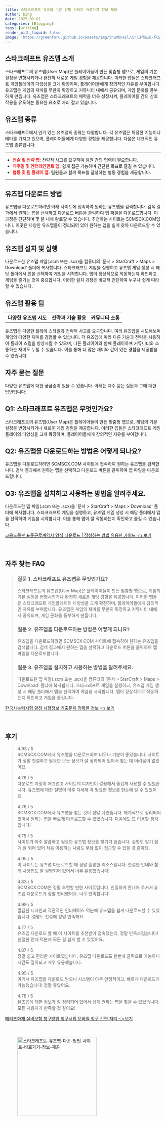 ```yaml
---
title: 스타크래프트 유즈맵 다운 방법 사이트 바로가기 정보 제공
author: bing
date: 2025-02-01
categories: [Blogging]
tags: [writing]
render_with_liquid: false
image: 'https://greenforu.github.io/assets/img/thumbnail/스타크래프트-유즈맵-다운-방법-사이트-바로가기-정보-제공.webp'
---
```



<h2 id='스타크래프트 유즈맵 소개'>스타크래프트 유즈맵 소개</h2>

<p>스타크래프트의 유즈맵(User Map)은 플레이어들이 만든 맞춤형 맵으로, 게임의 기본 설정을 변형시키거나 완전히 새로운 게임 경험을 제공합니다. 이러한 맵들은 스타크래프트 게임플레이의 다양성을 크게 확장하며, 플레이어들에게 창의적인 자유를 부여합니다. 유즈맵은 게임의 재미를 무한히 확장하고 커뮤니티 내에서 공유되며, 게임 문화를 풍부하게 만듭니다. 유즈맵은 스타크래프트의 매력을 더욱 성장시켜, 플레이어들 간의 상호작용을 유도하는 중요한 요소로 자리 잡고 있습니다.</p>

<h2 id='유즈맵 종류'>유즈맵 종류</h2>

<p>스타크래프트에서 인기 있는 유즈맵의 종류는 다양합니다. 각 유즈맵은 특정한 기능이나 테마를 가지고 있으며, 플레이어들에게 다양한 경험을 제공합니다. 다음은 대표적인 유즈맵 종류입니다:</p>

<hr />

<ul>
    <li><b><span style="color: #ee2323;">전술 및 전략 맵:</span></b> 전략적 사고를 요구하며 팀원 간의 협력이 필요합니다.</li>
    <li><b><span style="color: #ee2323;">캐주얼 및 엔터테인먼트 맵:</span></b> 쉽게 접근 가능하며 간단한 목표로 즐길 수 있습니다.</li>
    <li><b><span style="color: #ee2323;">협동 및 팀 플레이 맵:</span></b> 팀원들과 함께 목표를 달성하는 협동 경험을 제공합니다.</li>
</ul>

<hr />

<h2 id='유즈맵 다운로드 방법'>유즈맵 다운로드 방법</h2>

<p>유즈맵을 다운로드하려면 아래 사이트에 접속하여 원하는 유즈맵을 검색합니다. 검색 결과에서 원하는 맵을 선택하고 다운로드 버튼을 클릭하여 맵 파일을 다운로드합니다. 이 과정은 간단하며 몇 분 내에 완료할 수 있습니다. 추천하는 사이트는 SCMSCX.COM입니다. 이곳은 다양한 유즈맵들이 정리되어 있어 원하는 맵을 쉽게 찾아 다운로드할 수 있습니다.</p>

<h2 id='유즈맵 설치 및 실행'>유즈맵 설치 및 실행</h2>

<p>다운로드한 유즈맵 파일(.scm 또는 .scx)을 컴퓨터의 '문서 > StarCraft > Maps > Download' 폴더에 복사합니다. 스타크래프트 게임을 실행하고 유즈맵 게임 생성 시 해당 폴더에서 맵을 선택하여 게임을 시작합니다. 맵이 정상적으로 작동하는지 확인하고 게임을 즐기는 것이 중요합니다. 이러한 설치 과정은 비교적 간단하여 누구나 쉽게 따라 할 수 있습니다.</p>

<h2 id='유즈맵 활용 팁'>유즈맵 활용 팁</h2>

<table>
    <tr>
        <td style="text-align: center; height: 17px;"><b>다양한 유즈맵 시도</b></td>
        <td style="text-align: center; height: 17px;"><b>전략과 기술 활용</b></td>
        <td style="text-align: center; height: 17px;"><b>커뮤니티 소통</b></td>
    </tr>
</table>

<p>유즈맵은 다양한 플레이 스타일과 전략적 사고를 요구합니다. 여러 유즈맵을 시도해보며 게임의 다양한 재미를 경험할 수 있습니다. 각 유즈맵에 따라 다른 기술과 전략을 사용하여 플레이 스킬을 향상시킬 수 있으며, 다른 플레이어와 함께 플레이하며 커뮤니티와 소통하는 재미도 누릴 수 있습니다. 이를 통해 더 많은 재미와 깊이 있는 경험을 제공받을 수 있습니다.</p>

<h2 id='자주 묻는 질문'>자주 묻는 질문</h2>

<p>다양한 유즈맵에 대한 궁금증이 있을 수 있습니다. 아래는 자주 묻는 질문과 그에 대한 답변입니다:</p>

<h2 id='Q1'>Q1: 스타크래프트 유즈맵은 무엇인가요?</h2>

<p>스타크래프트의 유즈맵(User Map)은 플레이어들이 만든 맞춤형 맵으로, 게임의 기본 설정을 변형시키거나 새로운 게임 경험을 제공합니다. 이러한 맵들은 스타크래프트 게임플레이의 다양성을 크게 확장하며, 플레이어들에게 창의적인 자유를 부여합니다.</p>

<h2 id='Q2'>Q2: 유즈맵을 다운로드하는 방법은 어떻게 되나요?</h2>

<p>유즈맵을 다운로드하려면 SCMSCX.COM 사이트에 접속하여 원하는 유즈맵을 검색합니다. 검색 결과에서 원하는 맵을 선택하고 다운로드 버튼을 클릭하여 맵 파일을 다운로드합니다.</p>

<h2 id='Q3'>Q3: 유즈맵을 설치하고 사용하는 방법을 알려주세요.</h2>

<p>다운로드한 맵 파일(.scm 또는 .scx)을 '문서 > StarCraft > Maps > Download' 폴더에 복사합니다. 스타크래프트 게임을 실행하고, 유즈맵 게임 생성 시 해당 폴더에서 맵을 선택하여 게임을 시작합니다. 이를 통해 맵이 잘 작동하는지 확인하고 즐길 수 있습니다.</p>


<p><a class="click-button" title="고용노동부 표준근로계약서 양식 다운로드 | 작성하는 방법 유용한 가이드" href="https://greenforu.github.io/posts/%EA%B3%A0%EC%9A%A9%EB%85%B8%EB%8F%99%EB%B6%80-%ED%91%9C%EC%A4%80%EA%B7%BC%EB%A1%9C%EA%B3%84%EC%95%BD%EC%84%9C-%EC%96%91%EC%8B%9D-%EB%8B%A4%EC%9A%B4%EB%A1%9C%EB%93%9C-%EC%9E%91%EC%84%B1%ED%95%98%EB%8A%94-%EB%B0%A9%EB%B2%95-%EC%9C%A0%EC%9A%A9%ED%95%9C-%EA%B0%80%EC%9D%B4%EB%93%9C/" rel="dofollow">고용노동부 표준근로계약서 양식 다운로드 | 작성하는 방법 유용한 가이드 👈 보기</a></p><br>
<h2 id='자주_찾는_FAQ'>자주 찾는 FAQ</h2>
<div itemscope="" itemtype="https://schema.org/FAQPage"> 
<blockquote> 
<div itemscope="" itemprop="mainEntity" itemtype="https://schema.org/Question"> 
<h3 itemprop="name">질문 1. 스타크래프트 유즈맵은 무엇인가요?</h3> 
<div itemscope="" itemprop="acceptedAnswer" itemtype="https://schema.org/Answer"> 
<span itemprop="text"> 
<p>스타크래프트의 유즈맵(User Map)은 플레이어들이 만든 맞춤형 맵으로, 게임의 기본 설정을 변형시키거나 완전히 새로운 게임 경험을 제공합니다. 이러한 맵들은 스타크래프트 게임플레이의 다양성을 크게 확장하며, 플레이어들에게 창의적인 자유를 부여합니다. 유즈맵은 게임의 재미를 무한히 확장하고 커뮤니티 내에서 공유되며, 게임 문화를 풍부하게 만듭니다.</p> 
</span> 
</div> 
</div> 

<div itemscope="" itemprop="mainEntity" itemtype="https://schema.org/Question"> 
<h3 itemprop="name">질문 2. 유즈맵을 다운로드하는 방법은 어떻게 되나요?</h3> 
<div itemscope="" itemprop="acceptedAnswer" itemtype="https://schema.org/Answer"> 
<span itemprop="text"> 
<p>유즈맵을 다운로드하려면 SCMSCX.COM 사이트에 접속하여 원하는 유즈맵을 검색합니다. 검색 결과에서 원하는 맵을 선택하고 다운로드 버튼을 클릭하여 맵 파일을 다운로드합니다.</p> 
</span> 
</div> 
</div> 

<div itemscope="" itemprop="mainEntity" itemtype="https://schema.org/Question"> 
<h3 itemprop="name">질문 3. 유즈맵을 설치하고 사용하는 방법을 알려주세요.</h3> 
<div itemscope="" itemprop="acceptedAnswer" itemtype="https://schema.org/Answer"> 
<span itemprop="text"> 
<p>다운로드한 맵 파일(.scm 또는 .scx)을 컴퓨터의 '문서 > StarCraft > Maps > Download' 폴더에 복사합니다. 스타크래프트 게임을 실행하고, 유즈맵 게임 생성 시 해당 폴더에서 맵을 선택하여 게임을 시작합니다. 맵이 정상적으로 작동하는지 확인하고 게임을 즐깁니다.</p> 
</span> 
</div> 
</div> 
</blockquote> 
</div>
<p><a class="click-button" title="한국사능력시험 일정 시험정보 기출문제 정확한 정보" href="https://greenforu.github.io/posts/%ED%95%9C%EA%B5%AD%EC%82%AC%EB%8A%A5%EB%A0%A5%EC%8B%9C%ED%97%98-%EC%9D%BC%EC%A0%95-%EC%8B%9C%ED%97%98%EC%A0%95%EB%B3%B4-%EA%B8%B0%EC%B6%9C%EB%AC%B8%EC%A0%9C-%EC%A0%95%ED%99%95%ED%95%9C-%EC%A0%95%EB%B3%B4/" rel="dofollow">한국사능력시험 일정 시험정보 기출문제 정확한 정보 👈 보기</a></p><br>
<h2 id='후기'>후기</h2>
<div itemscope itemtype="https://schema.org/Product">
  <blockquote>
  <div itemprop="review" itemscope itemtype="https://schema.org/Review">
      <div itemprop="reviewRating" itemscope itemtype="https://schema.org/Rating"> <span itemprop="ratingValue">4.93</span> / <span itemprop="bestRating">5</span> </div>
      <span itemprop="reviewBody">SCMSCX.COM에서 유즈맵을 다운로드하며 너무나 기분이 좋았습니다. 사이트가 정말 친절하고 필요한 모든 정보가 잘 정리되어 있어서 찾는 데 어려움이 없었어요. </span>
  </div>
  <br>
  <div itemprop="review" itemscope itemtype="https://schema.org/Review">
      <div itemprop="reviewRating" itemscope itemtype="https://schema.org/Rating"> <span itemprop="ratingValue">4.76</span> / <span itemprop="bestRating">5</span> </div>
      <span itemprop="reviewBody">다운로드 과정이 매끄럽고 사이트의 디자인이 깔끔해서 즐겁게 사용할 수 있었습니다. 유즈맵에 대한 설명이 아주 자세해 꼭 필요한 정보를 한눈에 알 수 있었어요.</span>
  </div>
  <br>
  <div itemprop="review" itemscope itemtype="https://schema.org/Review">
      <div itemprop="reviewRating" itemscope itemtype="https://schema.org/Rating"> <span itemprop="ratingValue">4.76</span> / <span itemprop="bestRating">5</span> </div>
      <span itemprop="reviewBody">SCMSCX.COM에서 유즈맵을 찾는 것이 정말 쉬웠습니다. 체계적으로 정리되어 있어서 원하는 맵을 빠르게 다운로드할 수 있었습니다. 다음에도 또 이용할 생각입니다!</span>
  </div>
  <br>
  <div itemprop="review" itemscope itemtype="https://schema.org/Review">
      <div itemprop="reviewRating" itemscope itemtype="https://schema.org/Rating"> <span itemprop="ratingValue">4.75</span> / <span itemprop="bestRating">5</span> </div>
      <span itemprop="reviewBody">사이트가 아주 깔끔하고 필요한 유즈맵 정보를 찾기가 쉽습니다. 설명도 알기 쉽게 잘 되어 있어 처음 이용하는 사람도 부담 없이 접근할 수 있을 것 같아요. </span>
  </div>
  <br>
  <div itemprop="review" itemscope itemtype="https://schema.org/Review">
      <div itemprop="reviewRating" itemscope itemtype="https://schema.org/Rating"> <span itemprop="ratingValue">4.95</span> / <span itemprop="bestRating">5</span> </div>
      <span itemprop="reviewBody">이 사이트는 유즈맵 다운로드할 때 정말 훌륭한 리소스입니다. 친절한 안내와 함께 사용법도 잘 설명되어 있어서 너무 유용했습니다!</span>
  </div>
  <br>
  <div itemprop="review" itemscope itemtype="https://schema.org/Review">
      <div itemprop="reviewRating" itemscope itemtype="https://schema.org/Rating"> <span itemprop="ratingValue">4.83</span> / <span itemprop="bestRating">5</span> </div>
      <span itemprop="reviewBody">SCMSCX.COM은 정말 추천할 만한 사이트입니다. 친절하게 안내해 주셔서 유즈맵 다운로드가 정말 편리했어요. 너무 만족합니다!</span>
  </div>
  <br>
  <div itemprop="review" itemscope itemtype="https://schema.org/Review">
      <div itemprop="reviewRating" itemscope itemtype="https://schema.org/Rating"> <span itemprop="ratingValue">4.99</span> / <span itemprop="bestRating">5</span> </div>
      <span itemprop="reviewBody">깔끔한 디자인과 직관적인 인터페이스 덕분에 유즈맵을 쉽게 다운로드할 수 있었습니다. 설명도 친절해 정말 만족해요.</span>
  </div>
  <br>
  <div itemprop="review" itemscope itemtype="https://schema.org/Review">
      <div itemprop="reviewRating" itemscope itemtype="https://schema.org/Rating"> <span itemprop="ratingValue">4.77</span> / <span itemprop="bestRating">5</span> </div>
      <span itemprop="reviewBody">유즈맵 다운로드 할 때 이 사이트를 추천받아 접속했는데, 정말 만족스럽습니다! 친절한 안내 덕분에 모든 걸 쉽게 할 수 있었어요.</span>
  </div>
  <br>
  <div itemprop="review" itemscope itemtype="https://schema.org/Review">
      <div itemprop="reviewRating" itemscope itemtype="https://schema.org/Rating"> <span itemprop="ratingValue">4.87</span> / <span itemprop="bestRating">5</span> </div>
      <span itemprop="reviewBody">정말 쉽고 편리한 사이트였습니다. 유즈맵 다운로드도 한번에 클릭으로 가능하니 시간도 절약되고 매우 유용했습니다.</span>
  </div>
  <br>
  <div itemprop="review" itemscope itemtype="https://schema.org/Review">
      <div itemprop="reviewRating" itemscope itemtype="https://schema.org/Rating"> <span itemprop="ratingValue">4.95</span> / <span itemprop="bestRating">5</span> </div>
      <span itemprop="reviewBody">여기서 유즈맵을 다운로드 받으니 시스템이 아주 안정적이고, 빠르게 다운로드가 가능했습니다! 정말 좋았어요.</span>
  </div>
  <br>
  <div itemprop="review" itemscope itemtype="https://schema.org/Review">
      <div itemprop="reviewRating" itemscope itemtype="https://schema.org/Rating"> <span itemprop="ratingValue">4.78</span> / <span itemprop="bestRating">5</span> </div>
      <span itemprop="reviewBody">유즈맵에 대한 정보가 잘 정리되어 있어서 쉽게 원하는 맵을 찾을 수 있었습니다. 모든 사용자가 만족할 것 같아요!</span>
  </div>
  </blockquote>
</div>
<p><a class="click-button" title="메리츠화재 실비보험 청구방법 청구서류 모바일 청구 간편 처리" href="https://greenforu.github.io/posts/%EB%A9%94%EB%A6%AC%EC%B8%A0%ED%99%94%EC%9E%AC-%EC%8B%A4%EB%B9%84%EB%B3%B4%ED%97%98-%EC%B2%AD%EA%B5%AC%EB%B0%A9%EB%B2%95-%EC%B2%AD%EA%B5%AC%EC%84%9C%EB%A5%98-%EB%AA%A8%EB%B0%94%EC%9D%BC-%EC%B2%AD%EA%B5%AC-%EA%B0%84%ED%8E%B8-%EC%B2%98%EB%A6%AC/" rel="dofollow">메리츠화재 실비보험 청구방법 청구서류 모바일 청구 간편 처리 👈 보기</a></p><br>
<figure class="image"><img src="https://greenforu.github.io/assets/img/thumbnail/스타크래프트-유즈맵-다운-방법-사이트-바로가기-정보-제공.webp" alt="스타크래프트-유즈맵-다운-방법-사이트-바로가기-정보-제공" width="256" height="256"></figure>